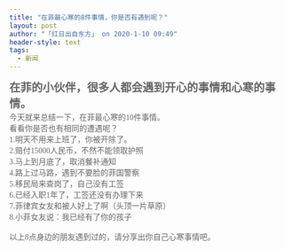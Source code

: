 ```yaml
---
title: "在菲最心寒的8件事情，你是否有遇到呢？"
layout: post
author: "「红日出自东方」 on 2020-1-10 09:49"
header-style: text
tags:
  - 新闻
---
```


<head></head>
<body>
 <font style="color:rgb(18, 18, 18)"><font face="微软雅黑"><strong><font style="color:rgb(102, 102, 102)"><font style="font-size:20px">在菲的小伙伴，很多人都会遇到开心的事情和心寒的事情。</font></font></strong></font></font>
 <br> 
 <font style="color:rgb(102, 102, 102)"><font face="微软雅黑"> 
   <div align="left">
     今天就来总结一下，在菲最心寒的10件事情。 
   </div> 
   <div align="left">
     看看你是否也有相同的遭遇呢？ 
   </div> 
   <div align="left">
     1.明天不用来上班了，你被开除了。 
   </div> 
   <div align="left">
     2.赔付15000人民币，不然不能领取护照 
   </div> 
   <div align="left">
     3.马上到月底了，取消餐补通知 
   </div> 
   <div align="left">
     4.路上过马路，遇到不要脸的菲国警察 
   </div> 
   <div align="left">
     5.移民局来查岗了，自己没有工签 
   </div> 
   <div align="left">
     6.已经入职1年了，工签还没有办理下来 
   </div> 
   <div align="left">
     7.菲律宾女友和被人好上了啊（头顶一片草原） 
   </div> 
   <div align="left">
     8.小菲女友说：我已经有了你的孩子 
   </div> 
   <div align="left"> 
    <br> 
   </div> 
   <div align="left">
     以上8点身边的朋友遇到过的，请分享出你自己心寒事情吧。 
   </div></font></font>
 <br> 
 <br>
</body>


